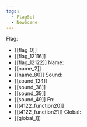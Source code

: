 ```yaml
---
tags:
  - FlagSet
  - NewScene
---
```

Flag:
- [[flag_0]]
- [[flag_12116]]
- [[flag_12122]]
Name:
- [[name_2]]
- [[name_80]]
Sound:
- [[sound_124]]
- [[sound_38]]
- [[sound_39]]
- [[sound_49]]
Fn:
- [[t4122_function20]]
- [[t4122_function21]]
Global:
- [[global_1]]
